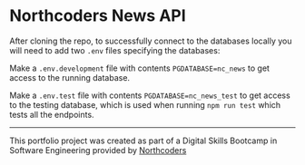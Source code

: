 # Northcoders News API

After cloning the repo, to successfully connect to the databases locally you will need to add two `.env` files specifying the databases:

Make a `.env.development` file with contents `PGDATABASE=nc_news` to get access to the running database.

Make a `.env.test` file with contents `PGDATABASE=nc_news_test` to get access to the testing database, which is used when running `npm run test` which tests all the endpoints.

---

This portfolio project was created as part of a Digital Skills Bootcamp in Software Engineering provided by [Northcoders](https://northcoders.com/)
